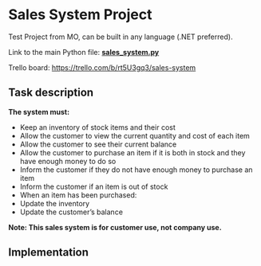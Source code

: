 # Sales System Project
Test Project from MO, can be built in any language (.NET preferred).

Link to the main Python file: **[sales_system.py](https://github.com/Jakub-Dz/sales-system/blob/master/sales_system.py)**

Trello board: https://trello.com/b/rt5U3gq3/sales-system

## Task description
**The system must:**
- Keep an inventory of stock items and their cost
- Allow the customer to view the current quantity and cost of each item 
- Allow the customer to see their current balance
- Allow the customer to purchase an item if it is both in stock and they have enough money to do so
- Inform the customer if they do not have enough money to purchase an item
- Inform the customer if an item is out of stock
- When an item has been purchased:
- Update the inventory
- Update the customer’s balance

**Note: This sales system is for customer use, not company use.**

## Implementation
